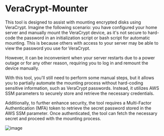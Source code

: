# VeraCrypt-Mounter

This tool is designed to assist with mounting encrypted disks using VeraCrypt. Imagine the following scenario: you have configured your home server and manually mount the VeraCrypt device, as it's not secure to hard-code the password in an initialization script or bash script for automatic mounting. This is because others with access to your server may be able to view the password you use for VeraCrypt. 

However, it can be inconvenient when your server restarts due to a power outage or for any other reason, requiring you to log in and remount the device manually.

With this tool, you'll still need to perform some manual steps, but it allows you to partially automate the mounting process without hard-coding sensitive information, such as VeraCrypt passwords. Instead, it utilizes AWS SSM parameters to securely store and retrieve the necessary credentials.

Additionally, to further enhance security, the tool requires a Multi-Factor Authentication (MFA) token to retrieve the secret password stored in the AWS SSM parameter. Once authenticated, the tool can fetch the necessary secret and proceed with the mounting process.

![image](https://github.com/user-attachments/assets/dc767590-79e9-411c-9818-777d758e47cc)
